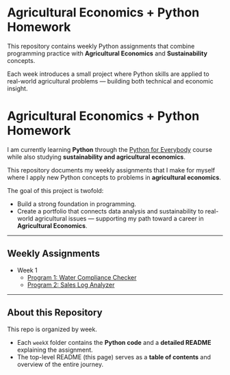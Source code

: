 # Agricultural Economics + Python Homework

This repository contains weekly Python assignments that combine 
programming practice with **Agricultural Economics** and 
**Sustainability** concepts.  

Each week introduces a small project where Python skills are applied to 
real-world agricultural problems — building both technical and economic insight.
# Agricultural Economics + Python Homework

I am currently learning **Python** through the [Python for Everybody](https://www.py4e.com/) course while also studying **sustainability and agricultural economics**.  

This repository documents my weekly assignments that I make for myself where I apply new Python concepts to problems in **agricultural economics**.  

The goal of this project is twofold:  
- Build a strong foundation in programming.  
- Create a portfolio that connects data analysis and sustainability to 
  real-world agricultural issues — supporting my path toward a career in **Agricultural Economics**.

---

## Weekly Assignments
- Week 1
  - [Program 1: Water Compliance Checker](week1/wateruse.py)
  - [Program 2: Sales Log Analyzer](week1/sales_analyzer.py)


---

## About this Repository
This repo is organized by week.  
- Each `weekX` folder contains the **Python code** and a **detailed README** explaining the assignment.  
- The top-level README (this page) serves as a **table of contents** and overview of the entire journey.  

